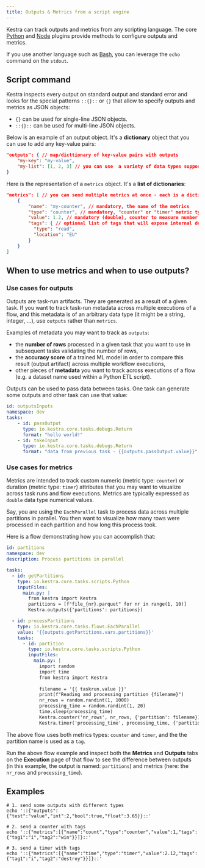 ```yaml
---
title: Outputs & Metrics from a script engine
---
```


Kestra can track outputs and metrics from any scripting language. The core [Python](../../plugins/core/tasks/scripts/io.kestra.core.tasks.scripts.Python.md) and [Node](../../plugins/core/tasks/scripts/io.kestra.core.tasks.scripts.Node.md) plugins provide methods to configure outputs and metrics.

If you use another language such as [Bash](../../plugins/core/tasks/scripts/io.kestra.core.tasks.scripts.Bash.md), you can leverage the `echo` command on the `stdout`.

## Script command

Kestra inspects every output on standard output and standard error and looks for the special patterns `::{}::` or `{}` that allow to specify outputs and metrics as JSON objects:
- `{}` can be used for single-line JSON objects.
- `::{}::` can be used for multi-line JSON objects.

Below is an example of an output object. It's a **dictionary** object that you can use to add any key-value pairs:

```json
"outputs": { // map/dicttionary of key-value pairs with outputs
    "my-key": "my-value",
    "my-list": [1, 2, 3] // you can use  a variety of data types supported in a JSON request payload
}
```

Here is the representation of a `metrics` object. It's a **list of dictionaries**:
```json
"metrics": [ // you can send multiple metrics at once - each is a dictionary within a list
    {
        "name": "my-counter", // mandatory, the name of the metrics
        "type": "counter", // mandatory, "counter" or "timer" metric type
        "value": 1.2, // mandatory (double), counter to measure number of objects/rows/items processed in a given task, or duration in seconds for the timer metric
        "tags": { // optional list of tags that will expose internal details
          "type": "read",
          "location": "EU"
        }
    }
]
```

## When to use metrics and when to use outputs?

### Use cases for outputs

Outputs are task-run artifacts. They are generated as a result of a given task. If you want to track task-run metadata across multiple executions of a flow, and this metadata is of an arbitrary data type (it might be a string, integer, ...), use `outputs` rather than `metrics`. 

Examples of metadata you may want to track as `outputs`: 

- the **number of rows** processed in a given task that you want to use in subsequent tasks validating the number of rows, 
- the **accuracy score** of a trained ML model in order to compare this result (output artifact) across multiple workflow executions, 
- other pieces of **metadata** you want to track across executions of a flow (e.g. a dataset name used within a Python ETL script).

Outputs can be used to pass data between tasks. One task can generate some outputs and other task can use that value:

```yaml
id: outputsInputs
namespace: dev
tasks:
    - id: passOutput
      type: io.kestra.core.tasks.debugs.Return
      format: "hello world!"
    - id: takeInput
      type: io.kestra.core.tasks.debugs.Return
      format: "data from previous task - {{outputs.passOutput.value}}"
```

### Use cases for metrics

Metrics are intended to track custom numeric (metric type: `counter`) or duration (metric type: `timer`) attributes that you may want to visualize across task runs and flow executions. Metrics are typically expressed as `double` data type numerical values.

Say, you are using the `EachParallel` task to process data across multiple partitions in parallel. You then want to visualize how many rows were processed in each partition and how long this process took. 

Here is a flow demonstrating how you can accomplish that:

```yaml
id: partitions
namespace: dev
description: Process partitions in parallel

tasks:
  - id: getPartitions
    type: io.kestra.core.tasks.scripts.Python
    inputFiles:
      main.py: |
        from kestra import Kestra
        partitions = [f"file_{nr}.parquet" for nr in range(1, 10)]
        Kestra.outputs({'partitions': partitions})

  - id: processPartitions
    type: io.kestra.core.tasks.flows.EachParallel
    value: '{{outputs.getPartitions.vars.partitions}}'
    tasks:
      - id: partition
        type: io.kestra.core.tasks.scripts.Python
        inputFiles:
          main.py: |
            import random
            import time
            from kestra import Kestra
            
            filename = '{{ taskrun.value }}'
            print(f"Reading and processing partition {filename}")
            nr_rows = random.randint(1, 1000)
            processing_time = random.randint(1, 20)
            time.sleep(processing_time)
            Kestra.counter('nr_rows', nr_rows, {'partition': filename})
            Kestra.timer('processing_time', processing_time, {'partition': filename})
```            

The above flow uses both metrics types: `counter` and `timer`, and the the partition name is used as a `tag`. 

Run the above flow example and inspect both the **Metrics** and **Outputs** tabs on the **Execution** page of that flow to see the difference between outputs (in this example, the output is named: `partitions`) and metrics (here: the `nr_rows` and `processing_time`).


## Examples

```shell
# 1. send some outputs with different types
echo '::{"outputs":{"test":"value","int":2,"bool":true,"float":3.65}}::'

# 2. send a counter with tags
echo '::{"metrics":[{"name":"count","type":"counter","value":1,"tags":{"tag1":"i","tag2":"win"}}]}::'

# 3. send a timer with tags
echo '::{"metrics":[{"name":"time","type":"timer","value":2.12,"tags":{"tag1":"i","tag2":"destroy"}}]}::'
```
